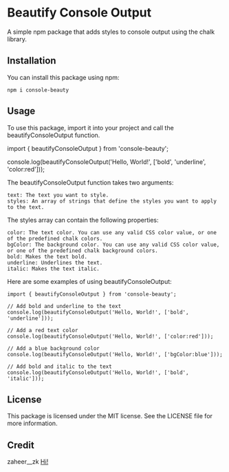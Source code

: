 # Beautify Console Output

A simple npm package that adds styles to console output using the chalk library.
## Installation

You can install this package using npm:
```
npm i console-beauty
```

## Usage

To use this package, import it into your project and call the beautifyConsoleOutput function.


import { beautifyConsoleOutput } from 'console-beauty';

console.log(beautifyConsoleOutput('Hello, World!', ['bold', 'underline', 'color:red']));

The beautifyConsoleOutput function takes two arguments:

    text: The text you want to style.
    styles: An array of strings that define the styles you want to apply to the text.

The styles array can contain the following properties:

    color: The text color. You can use any valid CSS color value, or one of the predefined chalk colors.
    bgColor: The background color. You can use any valid CSS color value, or one of the predefined chalk background colors.
    bold: Makes the text bold.
    underline: Underlines the text.
    italic: Makes the text italic.


Here are some examples of using beautifyConsoleOutput:

```
import { beautifyConsoleOutput } from 'console-beauty';

// Add bold and underline to the text
console.log(beautifyConsoleOutput('Hello, World!', ['bold', 'underline']));

// Add a red text color
console.log(beautifyConsoleOutput('Hello, World!', ['color:red']));

// Add a blue background color
console.log(beautifyConsoleOutput('Hello, World!', ['bgColor:blue']));

// Add bold and italic to the text
console.log(beautifyConsoleOutput('Hello, World!', ['bold', 'italic']));
```

## License

This package is licensed under the MIT license. See the LICENSE file for more information.

## Credit

zaheer__zk [Hi!](https://zaheer-zk.github.io/Advanced-porfolio/)
